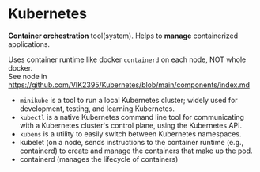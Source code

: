 # Kubernetes

**Container orchestration** tool(system). Helps to **manage** containerized applications.

Uses container runtime like docker `containerd` on each node, NOT whole docker.\
See node in https://github.com/VIK2395/Kubernetes/blob/main/components/index.md

- `minikube` is a tool to run a local Kubernetes cluster; widely used for development, testing, and learning Kubernetes.
- `kubectl` is a native Kubernetes command line tool for communicating with a Kubernetes cluster's control plane, using the Kubernetes API.
- `kubens` is a utility to easily switch between Kubernetes namespaces.
- kubelet (on a node, sends instructions to the container runtime (e.g., containerd) to create and manage the containers that make up the pod.
- containerd (manages the lifecycle of containers)
